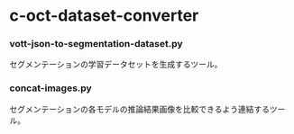 # c-oct-dataset-converter

### vott-json-to-segmentation-dataset.py

セグメンテーションの学習データセットを生成するツール。

### concat-images.py

セグメンテーションの各モデルの推論結果画像を比較できるよう連結するツール。
